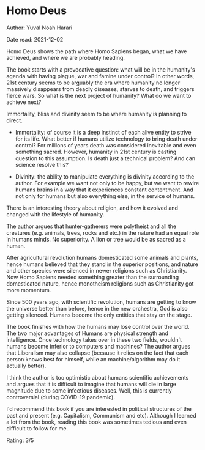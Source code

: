 # Homo Deus

Author: Yuval Noah Harari

Date read: 2021-12-02

Homo Deus shows the path where Homo Sapiens began, what we have achieved, and where we are probably heading.

The book starts with a provocative question: what will be in the humanity's agenda with having plague, war and famine under control? In other words, 21st century seems to be arguably the era where humanity no longer massively disappears from deadly diseases, starves to death, and triggers fierce wars. So what is the next project of humanity? What do we want to achieve next?

Immortality, bliss and divinity seem to be where humanity is planning to direct.

* Immortality: of course it is a deep instinct of each alive entity to strive for its life. What better if humans utilize technology to bring death under control? For millions of years death was considered inevitable and even something sacred. However, humanity in 21st century is casting question to this assumption. Is death just a technical problem? And can science resolve this?

* Divinity: the ability to manipulate everything is divinity according to the author. For example we want not only to be happy, but we want to rewire humans brains in a way that it experiences constant contentment. And not only for humans but also everything else, in the service of humans.

There is an interesting theory about religion, and how it evolved and changed with the lifestyle of humanity.

The author argues that hunter-gatherers were polytheist and all the creatures (e.g. animals, trees, rocks and etc.) in the nature had an equal role in humans minds. No superiority. A lion or tree would be as sacred as a human.

After agricultural revolution humans domesticated some animals and plants, hence humans believed that they stand in the superior positions, and nature and other species were silenced in newer religions such as Christianity. Now Homo Sapiens needed something greater than the surrounding domesticated nature, hence monotheism religions such as Christianity got more momentum. 

Since 500 years ago, with scientific revolution, humans are getting to know the universe better than before, hence in the new orchestra, God is also getting silenced. Humans become the only entities that stay on the stage.

The book finishes with how the humans may lose control over the world. The two major advantages of Humans are physical strength and intelligence. Once technology takes over in these two fields, wouldn't humans become inferior to computers and machines? The author argues that Liberalism may also collapse (because it relies on the fact that each person knows best for himself, while an machine/algorithm may do it actually better).

I think the author is too optimistic about humans scientific achievements and argues that it is difficult to imagine that humans will die in large magnitude due to some infectious diseases. Well, this is currently controversial (during COVID-19 pandemic).

I'd recommend this book if you are interested in political structures of the past and present (e.g. Capitalism, Communism and etc). Although I learned a lot from the book, reading this book was sometimes tedious and even difficult to follow for me.

Rating: 3/5
